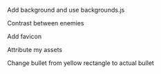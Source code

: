 Add background and use backgrounds.js

Contrast between enemies

Add favicon

Attribute my assets

Change bullet from yellow rectangle to actual bullet